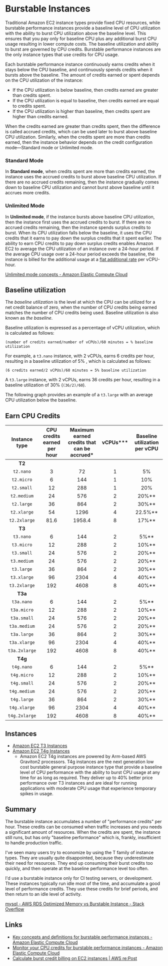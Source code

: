 # Burstable Instances

Traditional Amazon EC2 instance types provide fixed CPU resources, while burstable performance instances provide a baseline level of CPU utilization with the ability to burst CPU utilization above the baseline level. This ensures that you pay only for baseline CPU plus any additional burst CPU usage resulting in lower compute costs. The baseline utilization and ability to burst are governed by CPU credits. Burstable performance instances are the only instance types that use credits for CPU usage.

Each burstable performance instance continuously earns credits when it stays below the CPU baseline, and continuously spends credits when it bursts above the baseline. The amount of credits earned or spent depends on the CPU utilization of the instance:

- If the CPU utilization is below baseline, then credits earned are greater than credits spent.
- If the CPU utilization is equal to baseline, then credits earned are equal to credits spent.
- If the CPU utilization is higher than baseline, then credits spent are higher than credits earned.

When the credits earned are greater than credits spent, then the difference is called accrued credits, which can be used later to burst above baseline CPU utilization. Similarly, when the credits spent are more than credits earned, then the instance behavior depends on the credit configuration mode—Standard mode or Unlimited mode.

### Standard Mode

In **Standard mode**, when credits spent are more than credits earned, the instance uses the accrued credits to burst above baseline CPU utilization. If there are no accrued credits remaining, then the instance gradually comes down to baseline CPU utilization and cannot burst above baseline until it accrues more credits.

### Unlimited Mode

In **Unlimited mode**, if the instance bursts above baseline CPU utilization, then the instance first uses the accrued credits to burst. If there are no accrued credits remaining, then the instance spends surplus credits to burst. When its CPU utilization falls below the baseline, it uses the CPU credits that it earns to pay down the surplus credits that it spent earlier. The ability to earn CPU credits to pay down surplus credits enables Amazon EC2 to average the CPU utilization of an instance over a 24-hour period. If the average CPU usage over a 24-hour period exceeds the baseline, the instance is billed for the additional usage at a [flat additional rate](https://aws.amazon.com/ec2/pricing/on-demand/#T2.2FT3.2FT4g_Unlimited_Mode_Pricing) per vCPU-hour.

[Unlimited mode concepts - Amazon Elastic Compute Cloud](https://docs.aws.amazon.com/AWSEC2/latest/UserGuide/burstable-performance-instances-unlimited-mode-concepts.html)

## Baseline utilization

The _baseline utilization_ is the level at which the CPU can be utilized for a net credit balance of zero, when the number of CPU credits being earned matches the number of CPU credits being used. Baseline utilization is also known as _the baseline_.

Baseline utilization is expressed as a percentage of vCPU utilization, which is calculated as follows:

`(number of credits earned/number of vCPUs)/60 minutes = % baseline utilization`

For example, a `t3.nano` instance, with 2 vCPUs, earns 6 credits per hour, resulting in a baseline utilization of 5% , which is calculated as follows:

`(6 credits earned/2 vCPUs)/60 minutes = 5% baseline utilization`

A `t3.large` instance, with 2 vCPUs, earns 36 credits per hour, resulting in a baseline utilization of 30% (`(36/2)/60`).

The following graph provides an example of a `t3.large` with an average CPU utilization below the baseline.

## Earn CPU Credits

| Instance type | CPU credits earned per hour | Maximum earned credits that can be accrued* | vCPUs*** | Baseline utilization per vCPU |
| :-----------: | :-------------------------: | :-----------------------------------------: | :------: | :---------------------------: |
|    **T2**     |                             |                                             |          |                               |
|   `t2.nano`   |              3              |                     72                      |    1     |              5%               |
|  `t2.micro`   |              6              |                     144                     |    1     |              10%              |
|  `t2.small`   |             12              |                     288                     |    1     |              20%              |
|  `t2.medium`  |             24              |                     576                     |    2     |             20%**             |
|  `t2.large`   |             36              |                     864                     |    2     |             30%**             |
|  `t2.xlarge`  |             54              |                    1296                     |    4     |            22.5%**            |
| `t2.2xlarge`  |            81.6             |                   1958.4                    |    8     |             17%**             |
|    **T3**     |                             |                                             |          |                               |
|   `t3.nano`   |              6              |                     144                     |    2     |             5%**              |
|  `t3.micro`   |             12              |                     288                     |    2     |             10%**             |
|  `t3.small`   |             24              |                     576                     |    2     |             20%**             |
|  `t3.medium`  |             24              |                     576                     |    2     |             20%**             |
|  `t3.large`   |             36              |                     864                     |    2     |             30%**             |
|  `t3.xlarge`  |             96              |                    2304                     |    4     |             40%**             |
| `t3.2xlarge`  |             192             |                    4608                     |    8     |             40%**             |
|    **T3a**    |                             |                                             |          |                               |
|  `t3a.nano`   |              6              |                     144                     |    2     |             5%**              |
|  `t3a.micro`  |             12              |                     288                     |    2     |             10%**             |
|  `t3a.small`  |             24              |                     576                     |    2     |             20%**             |
| `t3a.medium`  |             24              |                     576                     |    2     |             20%**             |
|  `t3a.large`  |             36              |                     864                     |    2     |             30%**             |
| `t3a.xlarge`  |             96              |                    2304                     |    4     |             40%**             |
| `t3a.2xlarge` |             192             |                    4608                     |    8     |             40%**             |
|    **T4g**    |                             |                                             |          |                               |
|  `t4g.nano`   |              6              |                     144                     |    2     |             5%**              |
|  `t4g.micro`  |             12              |                     288                     |    2     |             10%**             |
|  `t4g.small`  |             24              |                     576                     |    2     |             20%**             |
| `t4g.medium`  |             24              |                     576                     |    2     |             20%**             |
|  `t4g.large`  |             36              |                     864                     |    2     |             30%**             |
| `t4g.xlarge`  |             96              |                    2304                     |    4     |             40%**             |
| `t4g.2xlarge` |             192             |                    4608                     |    8     |             40%**             |

## Instances

- [Amazon EC2 T3 Instances](https://aws.amazon.com/ec2/instance-types/t3/)
- [Amazon EC2 T4g Instances](https://aws.amazon.com/ec2/instance-types/t4/)
	- Amazon EC2 T4g instances are powered by Arm-based AWS Graviton2 processors. T4g instances are the next generation low cost burstable general purpose instance type that provide a baseline level of CPU performance with the ability to burst CPU usage at any time for as long as required. They deliver up to 40% better price performance over T3 instances and are ideal for running applications with moderate CPU usage that experience temporary spikes in usage.

## Summary

The burstable instance accumulates a number of "performance credits" per hour. These credits can be consumed when traffic increases and you needs a significant amount of resources. When the credits are spent, the instance still runs, but has only "baseline performance" which is, frankly, insufficient to handle production traffic.

I've seen many users try to economize by using the T family of instance types. They are usually quite disappointed, because they underestimate their need for resources. They end up consuming their burst credits too quickly, and then operate at the baseline performance level too often.

I'd use a burstable instance only for CI testing servers, or development. These instances typically run idle most of the time, and accumulate a good level of performance credits. They use these credits for brief periods, and then return to an idle level of activity.

[mysql - AWS RDS Optimized Memory vs Burstable Instance - Stack Overflow](https://stackoverflow.com/questions/72622547/aws-rds-optimized-memory-vs-burstable-instance)

## Links

- [Key concepts and definitions for burstable performance instances - Amazon Elastic Compute Cloud](https://docs.aws.amazon.com/AWSEC2/latest/UserGuide/burstable-credits-baseline-concepts.html)
- [Monitor your CPU credits for burstable performance instances - Amazon Elastic Compute Cloud](https://docs.aws.amazon.com/AWSEC2/latest/UserGuide/burstable-performance-instances-monitoring-cpu-credits.html)
- [Calculate burst credit billing on EC2 instances | AWS re:Post](https://repost.aws/knowledge-center/ec2-calculate-burst-credit-billing)

